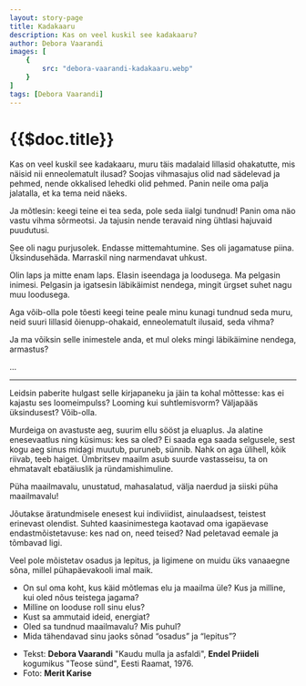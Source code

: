 ```yaml
---
layout: story-page
title: Kadakaaru
description: Kas on veel kuskil see kadakaaru?
author: Debora Vaarandi
images: [
    {
        src: "debora-vaarandi-kadakaaru.webp"
    }
]
tags: [Debora Vaarandi]
---
```


# {{$doc.title}}

Kas on veel kuskil see kadakaaru, muru täis madalaid lillasid ohakatutte, mis näisid nii enneolematult ilusad? Soojas vihmasajus olid nad sädelevad ja pehmed, nende okkalised lehedki olid pehmed. Panin neile oma palja jalatalla, et ka tema neid näeks.

Ja mõtlesin: keegi teine ei tea seda, pole seda iialgi tundnud! Panin oma näo vastu vihma sõrmeotsi. Ja tajusin nende teravaid ning ühtlasi hajuvaid puudutusi.

See oli nagu purjusolek. Endasse mittemahtumine. Ses oli jagamatuse piina. Üksindusehäda. Marraskil ning narmendavat uhkust.

Olin laps ja mitte enam laps. Elasin iseendaga ja loodusega. Ma pelgasin inimesi. Pelgasin ja igatsesin läbikäimist nendega, mingit ürgset suhet nagu muu loodusega.

Aga võib-olla pole tõesti keegi teine peale minu kunagi tundnud seda muru, neid suuri lillasid õienupp-ohakaid, enneolematult ilusaid, seda vihma?

Ja ma võiksin selle inimestele anda, et mul oleks mingi läbikäimine nendega, armastus?

...

<hr class="mb-6" />

Leidsin paberite hulgast selle kirjapaneku ja jäin ta kohal mõttesse: kas ei kajastu ses loomeimpulss? Looming kui suhtlemisvorm? Väljapääs üksindusest? Võib-olla.

Murdeiga on avastuste aeg, suurim ellu sööst ja eluaplus. Ja alatine enesevaatlus ning küsimus: kes sa oled? Ei saada ega saada selgusele, sest kogu aeg sinus midagi muutub, puruneb, sünnib. Nahk on aga ülihell, kõik riivab, teeb haiget. Ümbritsev maailm asub suurde vastasseisu, ta on ehmatavalt ebatäiuslik ja ründamishimuline.

Püha maailmavalu, unustatud, mahasalatud, välja naerdud ja siiski püha maailmavalu!

Jõutakse äratundmisele enesest kui indiviidist, ainulaadsest, teistest erinevast olendist. Suhted kaasinimestega kaotavad oma igapäevase endastmõistetavuse: kes nad on, need teised? Nad peletavad eemale ja tõmbavad ligi.

Veel pole mõistetav osadus ja lepitus, ja ligimene on muidu üks vanaaegne sõna, millel pühapäevakooli imal maik.




<story-author :author="author"></story-author>


<details-wrapper summary="Mis mõtted tekkisid?">

- On sul oma koht, kus käid mõtlemas elu ja maailma üle? Kus ja milline, kui oled nõus teistega jagama?
- Milline on looduse roll sinu elus?
- Kust sa ammutaid ideid, energiat?
- Oled sa tundnud maailmavalu? Mis puhul?
- Mida tähendavad sinu jaoks sõnad “osadus” ja “lepitus”?

</details-wrapper>


<details-wrapper summary="Allikas" class="text-sm" icon="icon-park-outline:document-folder">

- Tekst: **Debora Vaarandi** "Kaudu mulla ja asfaldi", **Endel Priideli** kogumikus "Teose sünd", Eesti Raamat, 1976.
- Foto: **Merit Karise**

</details-wrapper>